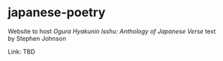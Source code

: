 # japanese-poetry
Website to host _Ogura Hyakunin Isshu: Anthology of Japanese Verse_ text by Stephen Johnson

Link: TBD
